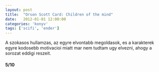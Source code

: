 ```yaml
---
layout: post
title:  "Orson Scott Card: Children of the mind"
date:   2012-01-01 12:00:00
categories: 'konyv'
tags: ['scifi', 'ender']
---
```


A szokasos hullamzas, az egyre elvontabb megoldasok, es a karakterek egyre kodosebb motivacioi miatt mar nem tudtam ugy elvezni, ahogy a sorozat eddigi reszeit.

<h4>5/10</h4>